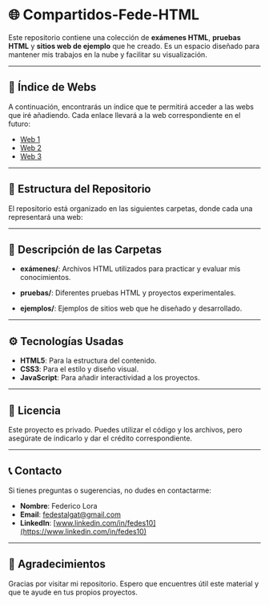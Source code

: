 # 🌐 Compartidos-Fede-HTML

Este repositorio contiene una colección de **exámenes HTML**, **pruebas HTML** y **sitios web de ejemplo** que he creado. Es un espacio diseñado para mantener mis trabajos en la nube y facilitar su visualización.

---

## 📁 Índice de Webs

A continuación, encontrarás un índice que te permitirá acceder a las webs que iré añadiendo. Cada enlace llevará a la web correspondiente en el futuro:

- [Web 1](#) <!-- Reemplaza con el URL correspondiente -->
- [Web 2](#) <!-- Reemplaza con el URL correspondiente -->
- [Web 3](#) <!-- Reemplaza con el URL correspondiente -->

---

## 📁 Estructura del Repositorio

El repositorio está organizado en las siguientes carpetas, donde cada una representará una web:


---

## 📖 Descripción de las Carpetas

- **exámenes/**: Archivos HTML utilizados para practicar y evaluar mis conocimientos.
  
- **pruebas/**: Diferentes pruebas HTML y proyectos experimentales.

- **ejemplos/**: Ejemplos de sitios web que he diseñado y desarrollado.

---

## ⚙️ Tecnologías Usadas

- **HTML5**: Para la estructura del contenido.
- **CSS3**: Para el estilo y diseño visual.
- **JavaScript**: Para añadir interactividad a los proyectos.

---

## 📄 Licencia

Este proyecto es privado. Puedes utilizar el código y los archivos, pero asegúrate de indicarlo y dar el crédito correspondiente.

---

## 📞 Contacto

Si tienes preguntas o sugerencias, no dudes en contactarme:

- **Nombre**: Federico Lora
- **Email**: [fedestalgat@gmail.com](mailto:fedestalgat@gmail.com)
- **LinkedIn**: [www.linkedin.com/in/fedes10](https://www.linkedin.com/in/fedes10)

---

## 🎉 Agradecimientos

Gracias por visitar mi repositorio. Espero que encuentres útil este material y que te ayude en tus propios proyectos.
